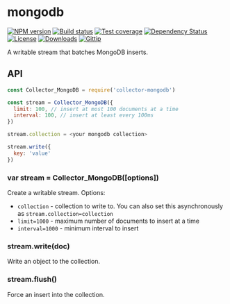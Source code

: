 
# mongodb

[![NPM version][npm-image]][npm-url]
[![Build status][travis-image]][travis-url]
[![Test coverage][coveralls-image]][coveralls-url]
[![Dependency Status][david-image]][david-url]
[![License][license-image]][license-url]
[![Downloads][downloads-image]][downloads-url]
[![Gittip][gittip-image]][gittip-url]

A writable stream that batches MongoDB inserts.

## API

```js
const Collector_MongoDB = require('collector-mongodb')

const stream = Collector_MongoDB({
  limit: 100, // insert at most 100 documents at a time
  interval: 100, // insert at least every 100ms
})

stream.collection = <your mongodb collection>

stream.write({
  key: 'value'
})
```

### var stream = Collector_MongoDB([options])

Create a writable stream. Options:

- `collection` - collection to write to. You can also set this asynchronously as `stream.collection=collection`
- `limit=1000` - maximum number of documents to insert at a time
- `interval=1000` - minimum interval to insert

### stream.write(doc)

Write an object to the collection.

### stream.flush()

Force an insert into the collection.

[npm-image]: https://img.shields.io/npm/v/collector-mongodb.svg?style=flat-square
[npm-url]: https://npmjs.org/package/collector-mongodb
[github-tag]: http://img.shields.io/github/tag/collectors/mongodb.svg?style=flat-square
[github-url]: https://github.com/collectors/mongodb/tags
[travis-image]: https://img.shields.io/travis/collectors/mongodb.svg?style=flat-square
[travis-url]: https://travis-ci.org/collectors/mongodb
[coveralls-image]: https://img.shields.io/coveralls/collectors/mongodb.svg?style=flat-square
[coveralls-url]: https://coveralls.io/r/collectors/mongodb
[david-image]: http://img.shields.io/david/collectors/mongodb.svg?style=flat-square
[david-url]: https://david-dm.org/collectors/mongodb
[license-image]: http://img.shields.io/npm/l/collector-mongodb.svg?style=flat-square
[license-url]: LICENSE
[downloads-image]: http://img.shields.io/npm/dm/collector-mongodb.svg?style=flat-square
[downloads-url]: https://npmjs.org/package/collector-mongodb
[gittip-image]: https://img.shields.io/gratipay/jonathanong.svg?style=flat-square
[gittip-url]: https://gratipay.com/jonathanong/

